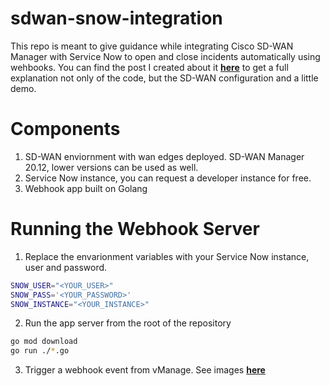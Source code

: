 # sdwan-snow-integration

This repo is meant to give guidance while integrating Cisco SD-WAN Manager with Service Now to open and close incidents automatically using wehbooks. You can find the post I created about it [**here**](https://netwithalex.blog/tracking-sd-wan-incidents-with-service-now/) to get a full explanation not only of the code, but the SD-WAN configuration and a little demo. 

# Components

1. SD-WAN enviornment with wan edges deployed. SD-WAN Manager 20.12, lower versions can be used as well.
2. Service Now instance, you can request a developer instance for free.
3. Webhook app built on Golang

# Running the Webhook Server 

1. Replace the envarionment variables with your Service Now instance, user and password.

```bash
SNOW_USER="<YOUR_USER>"
SNOW_PASS='<YOUR_PASSWORD>'
SNOW_INSTANCE="<YOUR_INSTANCE>"
```
2. Run the app server from the root of the repository 

```bash
go mod download
go run ./*.go
```
3. Trigger a webhook event from vManage. See images [**here**](https://netwithalex.blog/tracking-sd-wan-incidents-with-service-now/)


